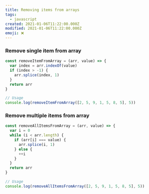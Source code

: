 ```yaml
---
title: Removing items from arrays
tags:
  - javascript
created: 2021-01-06T11:22:00.000Z
modified: 2021-01-06T11:22:00.000Z
emoji: ❌
---
```


### Remove single item from array

```js
const removeItemFromArray = (arr, value) => {
  var index = arr.indexOf(value)
  if (index > -1) {
    arr.splice(index, 1)
  }
  return arr
}

// Usage
console.log(removeItemFromArray([2, 5, 9, 1, 5, 8, 5], 5))
```

### Remove multiple items from array

```js
const removeAllItemsFromArray = (arr, value) => {
  var i = 0
  while (i < arr.length) {
    if (arr[i] === value) {
      arr.splice(i, 1)
    } else {
      ++i
    }
  }
  return arr
}

// Usage
console.log(removeAllItemsFromArray([2, 5, 9, 1, 5, 8, 5], 5))
```
